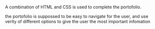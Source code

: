 A combination of HTML and CSS is used to complete the portofolio.

the portofolio is suppossed to be easy to navigate for the user, and use verity of different options to give the user the most important infomation